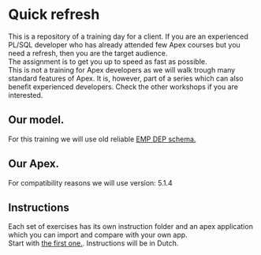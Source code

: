# Quick refresh

This is a repository of a training day for a client. If you are an experienced PL/SQL developer who has already attended few Apex courses but you need a refresh, then you are the target audience.</br>
The assignment is to get you up to speed as fast as possible.</br>
This is not a training for Apex developers as we will walk trough many standard features of Apex. It is, however, part of a series which can also benefit experienced developers. Check the other workshops if you are interested.

## Our model.
For this training we will use old reliable [EMP DEP schema.](db/empDep.sql)

## Our Apex.
For compatibility reasons we will use version: 5.1.4

## Instructions
Each set of exercises has its own instruction folder and an apex application which you can import and compare with your own app.</br>
Start with [the first one.](instructions/1.intro/README.md). Instructions will be in Dutch.

